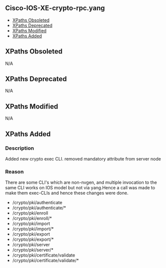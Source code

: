 ## Cisco-IOS-XE-crypto-rpc.yang

- [XPaths Obsoleted](#xpaths-obsoleted)
- [XPaths Deprecated](#xpaths-deprecated)
- [XPaths Modified](#xpaths-modified)
- [XPaths Added](#xpaths-added)

## XPaths Obsoleted

N/A

## XPaths Deprecated

N/A

## XPaths Modified

N/A

## XPaths Added

### Description
Added new crypto exec CLI. removed mandatory attribute from server node

### Reason
There are some CLI's which are non-nvgen, and multiple invocation to the same CLI works on IOS model but not via yang.Hence a call was made to make them exec-CLIs and hence these changes were done.

- /crypto/pki/authenticate
- /crypto/pki/authenticate/*
- /crypto/pki/enroll
- /crypto/pki/enroll/*
- /crypto/pki/import
- /crypto/pki/import/*
- /crypto/pki/export
- /crypto/pki/export/*
- /crypto/pki/server
- /crypto/pki/server/*
- /crypto/pki/certificate/validate
- /crypto/pki/certificate/validate/*
